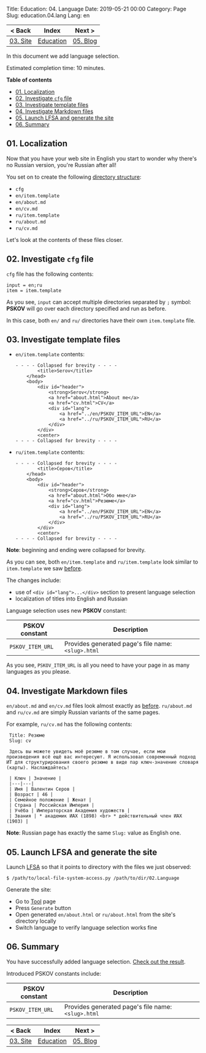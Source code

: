 Title: Education: 04. Language
Date: 2019-05-21 00:00
Category: Page
Slug: education.04.lang
Lang: en

| < Back | Index | Next > |
|---|---|---|
| [03. Site][prev] | [Education][index] | [05. Blog][next] |

</div><div class="contents">

In this document we add language selection.

Estimated completion time: 10 minutes.

**Table of contents**

* [01. Localization](#localization)
* [02. Investigate `cfg` file](#cfg)
* [03. Investigate template files](#item)
* [04. Investigate Markdown files](#md)
* [05. Launch LFSA and generate the site](#gen)
* [06. Summary](#summary)

<a name="localization"/>

## 01. Localization

Now that you have your web site in English you start to wonder why there's no Russian version, you're Russian after all!

You set on to create the following [directory structure][02-files]:

* `cfg`
* `en/item.template`
* `en/about.md`
* `en/cv.md`
* `ru/item.template`
* `ru/about.md`
* `ru/cv.md`

Let's look at the contents of these files closer.

<a name="cfg"/>

## 02. Investigate `cfg` file

`cfg` file has the following contents:

```
input = en;ru
item = item.template
```

As you see, `input` can accept multiple directories separated by `;` symbol: **PSKOV** will go over each directory specified and run as before.

In this case, both `en/` and `ru/` directories have their own `item.template` file.

<a name="item"/>

## 03. Investigate template files

* `en/item.template` contents:

    ```
    - - - - Collapsed for brevity - - - -
            <title>Serov</title>
        </head>
        <body>
            <div id="header">
                <strong>Serov</strong>
                <a href="about.html">About me</a>
                <a href="cv.html">CV</a>
                <div id="lang">
                    <a href="../en/PSKOV_ITEM_URL">EN</a>
                    <a href="../ru/PSKOV_ITEM_URL">RU</a>
                </div>
            </div>
            <center>
    - - - - Collapsed for brevity - - - -
    ```
* `ru/item.template` contents:

    ```
    - - - - Collapsed for brevity - - - -
            <title>Серов</title>
        </head>
        <body>
            <div id="header">
                <strong>Серов</strong>
                <a href="about.html">Обо мне</a>
                <a href="cv.html">Резюме</a>
                <div id="lang">
                    <a href="../en/PSKOV_ITEM_URL">EN</a>
                    <a href="../ru/PSKOV_ITEM_URL">RU</a>
                </div>
            </div>
            <center>
    - - - - Collapsed for brevity - - - -
    ``` 

**Note**: beginning and ending were collapsed for brevity.

As you can see, both `en/item.template` and `ru/item.template` look similar to `item.template` we saw [before][prev].

The changes include:

* use of `<div id="lang">...</div>` section to present language selection
* localization of titles into English and Russian

Language selection uses new **PSKOV** constant:

| PSKOV constant | Description |
|---|---|
| `PSKOV_ITEM_URL` | Provides generated page's file name: `<slug>.html` |

As you see, `PSKOV_ITEM_URL` is all you need to have your page in as many languages as you please.

<a name="md"/>

## 04. Investigate Markdown files

`en/about.md` and `en/cv.md` files look almost exactly as [before][prev]. `ru/about.md` and `ru/cv.md` are simply Russian variants of the same pages.

For example, `ru/cv.md` has the following contents:

```
 Title: Резюме
 Slug: cv

 Здесь вы можете увидеть моё резюме в том случае, если мои произведения всё ещё вас интересуют. Я использовал современный подход ИТ для структурирования своего резюме в виде пар ключ-значение словаря (карты). Наслаждайтесь!

 | Ключ | Значение |
 |---|---|
 | Имя | Валентин Серов |
 | Возраст | 46 |
 | Семейное положение | Женат |
 | Страна | Российская Империя |
 | Учёба | Императорская Академия художеств |
 | Звания | * академик ИАХ (1898) <br> * действительный член ИАХ (1903) |
```

**Note**: Russian page has exactly the same `Slug:` value as English one.

<a name="gen"/>

## 05. Launch LFSA and generate the site

Launch [LFSA][lfsa] so that it points to directory with the files we just observed:

```
$ /path/to/local-file-system-access.py /path/to/dir/02.Language
```

Generate the site:

* Go to [Tool][tool] page
* Press `Generate` button
* Open generated `en/about.html` or `ru/about.html` from the site's directory locally
* Switch language to verify language selection works fine

<a name="summary"/>

## 06. Summary

You have successfully added language selection. [Check out the result][02-sample].

Introduced PSKOV constants include:

| PSKOV constant | Description |
|---|---|
| `PSKOV_ITEM_URL` | Provides generated page's file name: `<slug>.html` |

</div><div class="contents">

| < Back | Index | Next > |
|---|---|---|
| [03. Site][prev] | [Education][index] | [05. Blog][next] |

[index]: education.html
[prev]: education.03.site.html
[next]: education.05.blog.html

[02-files]: https://github.com/OGStudio/site-pskov-sample/tree/master/02.Language
[02-sample]: http://opengamestudio.org/pskov/sample/02.Language/en/about.html
[lfsa]: http://opengamestudio.org/lfsa
[tool]: http://opengamestudio.org/pskov
